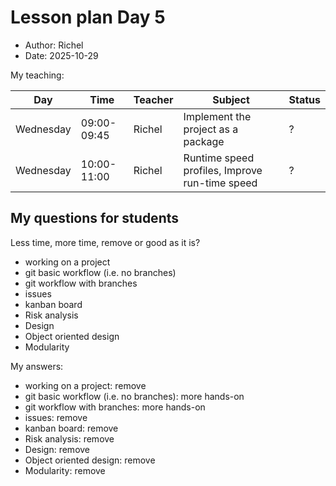 # Lesson plan Day 5

- Author: Richel
- Date: 2025-10-29

My teaching:

Day      |Time       |Teacher|Subject                                       |Status
---------|-----------|-------|----------------------------------------------|------
Wednesday|09:00-09:45|Richel |Implement the project as a package            |?
Wednesday|10:00-11:00|Richel |Runtime speed profiles, Improve run-time speed|?


## My questions for students

Less time, more time, remove or good as it is?

- working on a project
- git basic workflow (i.e. no branches)
- git workflow with branches
- issues
- kanban board
- Risk analysis
- Design
- Object oriented design
- Modularity

My answers:

- working on a project: remove
- git basic workflow (i.e. no branches): more hands-on
- git workflow with branches: more hands-on
- issues: remove
- kanban board: remove
- Risk analysis: remove
- Design: remove
- Object oriented design: remove
- Modularity: remove
